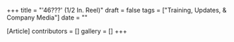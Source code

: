+++
title = "'46???' (1/2 In. Reel)"
draft = false
tags = ["Training, Updates, & Company Media"]
date = ""

[Article]
contributors = []
gallery = []
+++